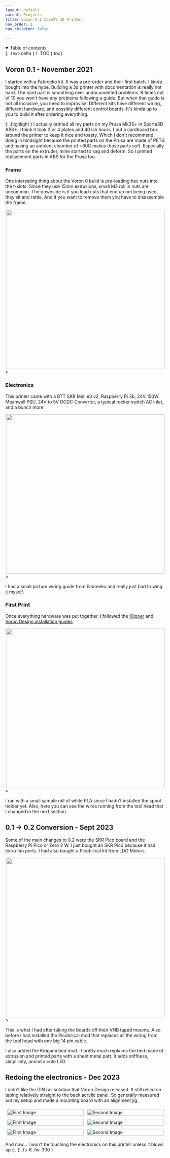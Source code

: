```yaml
---
layout: default
parent: Projects
title: Voron 0.1 CoreXY 3D Printer
nav_order: 1
has_children: false

---
```


<details open markdown="block">
  <summary>
    Table of contents
  </summary>
  {: .text-delta }
1. TOC
{:toc}
</details>

## [](#header-2)Voron 0.1 - November 2021
I started with a Fabreeko kit. It was a pre-order and their first batch. I kinda bought into the hype. 
Building a 3d printer with documentation is really not hard. The hard part is smoothing over undocumented problems. 8 times out of 10 you won't have any problems following a guide. But when that guide is not all inclusive, you need to improvise.
Different kits have different wiring, different hardware, and possibly different control boards. 
It's kinda up to you to build it after ordering everything.

{: .highlight }
I actually printed all my parts on my Prusa Mk3S+ in Sparta3D ABS+. I think it took 3 or 4 plates and 40 ish hours. I put a cardboard box around the printer to keep it nice and toasty. Which I don't recommend doing in hindsight because the printed parts on the Prusa are made of PETG and having an ambient chamber of ~60C makes those parts soft. Especially the parts on the extruder, mine started to sag and deform. So I printed replacement parts in ABS for the Prusa too.

### [](#header-3)Frame
One interesting thing about the Voron 0 build is pre-loading hex nuts into the t-slots. Since they use 15mm extrusions, small M3 roll in nuts are uncommon. The downside is if you load nuts that end up not being used, they sit and rattle. And if you want to remove them you have to disassemble the frame.
<div style="text-align: center;">
    <img src="../04-projects/images/voron/21-11 frame.jpg" width="500"/>
</div>>

### [](#header-3)Electronics
This printer came with a BTT SKR Mini e3 v2, Raspberry Pi 3b, 24V 150W Meanwell PSU, 24V to 5V DCDC Convertor, a typical rocker switch AC inlet, and a bunch more.

<div style="text-align: center;">
    <img src="../04-projects/images/voron/21-11 wiring.jpg" width="500"/>
</div>>

I had a small picture wiring guide from Fabreeko and really just had to wing it myself.

### [](#header-3)First Print
Once everything hardware was put together, I followed the [Klipper](https://www.klipper3d.org/Installation.html) and [Voron Design installation guides](https://docs.vorondesign.com/build/).

<div style="text-align: center;">
    <img src="../04-projects/images/voron/21-12 first print.gif" width="500"/>
</div>>

I ran with a small sample roll of white PLA since I hadn't installed the spool holder yet. Also, here you can see the wires running from the tool head that I changed in the next section.

## [](#header-2)0.1 -> 0.2 Conversion - Sept 2023
Some of the main changes to 0.2 were the SKR Pico board and the Raspberry Pi Pico or Zero 2 W. I just bought an SKR Pico because it had extra fan ports. I had also bought a Picobilical kit from LDO Motors.

<div style="text-align: center;">
    <img src="../04-projects/images/voron/23-07 wiring.jpg" width="500"/>
</div>>

This is what I had after taking the boards off their VHB taped mounts. Also before I had installed the Picobilical mod that replaces all the wiring from the tool head with one big 14 pin cable.

I also added the Kirigami bed mod. It pretty much replaces the bed made of extrusion and printed parts with a sheet metal part. It adds stiffness, simplilcity, annnd a cute LED.

## [](#header-2)Redoing the electronics - Dec 2023
I didn't like the DIN rail solution that Voron Design released. It still relied on taping relatively straight to the back acrylic panel. So generally measured out my setup and made a mounting board with an alignment jig.

<div style="display: flex;">
  <div style="flex: 1; padding: 5px;">
    <img src="../04-projects/images/voron/23-12 e mount.jpg" alt="First Image" style="width: 100%;">
  </div>
  <div style="flex: 1; padding: 5px;">
    <img src="../04-projects/images/voron/23-12 wire duct closed.jpg" alt="Second Image" style="width: 100%;">
  </div>
</div>

<div style="display: flex;">
  <div style="flex: 1; padding: 5px;">
    <img src="../04-projects/images/voron/23-12 wire duct open.jpg" alt="First Image" style="width: 100%;">
  </div>
  <div style="flex: 1; padding: 5px;">
    <img src="../04-projects/images/voron/23-12 wire duct closed.jpg" alt="Second Image" style="width: 100%;">
  </div>
</div>

<div style="display: flex;">
  <div style="flex: 1; padding: 5px;">
    <img src="../04-projects/images/voron/23-12 wire duct closeup.jpg" alt="First Image" style="width: 100%;">
  </div>
  <div style="flex: 1; padding: 5px;">
    <img src="../04-projects/images/voron/23-12 back panel.jpg" alt="Second Image" style="width: 100%;">
  </div>
</div>

And now... I won't be touching the electronics on this printer unless it blows up :).
{: .fs-6 .fw-300 }